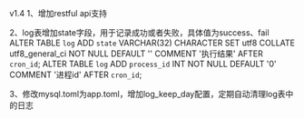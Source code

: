 v1.4
1、增加restful api支持

2、log表增加state字段，用于记录成功或者失败，具体值为success、fail
ALTER TABLE `log`  ADD `state` VARCHAR(32) CHARACTER SET utf8 COLLATE utf8_general_ci NOT NULL DEFAULT '' COMMENT '执行结果'  AFTER `cron_id`;
ALTER TABLE `log` ADD `process_id` INT NOT NULL DEFAULT '0' COMMENT '进程id' AFTER `cron_id`;

3、修改mysql.toml为app.toml，增加log_keep_day配置，定期自动清理log表中的日志

